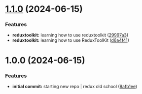 # [1.1.0](https://github.com/luvsscorpius/redux-tutorial-coffstack/compare/v1.0.0...v1.1.0) (2024-06-15)


### Features

* **reduxtoolkit:** learning how to use reduxtoolkit ([29997a3](https://github.com/luvsscorpius/redux-tutorial-coffstack/commit/29997a3bb83becb093a71d1b4d713ff13d6c3e42))
* **reduxtoolkit:** learning how to use ReduxToolKit ([d6a4f41](https://github.com/luvsscorpius/redux-tutorial-coffstack/commit/d6a4f41a4acd25fe5b60ddde0acfe7c1f14e5de2))

# 1.0.0 (2024-06-15)


### Features

* **initial commit:** starting new repo | redux old school ([8afb1ee](https://github.com/luvsscorpius/redux-tutorial-coffstack/commit/8afb1ee3dcf4ee135e57725308a05769cc4e3268))
